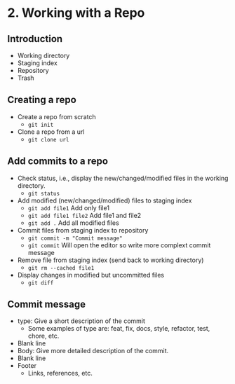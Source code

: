 # 2. Working with a Repo
## Introduction
  * Working directory
  * Staging index
  * Repository
  * Trash

## Creating a repo
* Create a repo from scratch
  * `git init`
* Clone a repo from a url
  * `git clone url`

## Add commits to a repo
* Check status, i.e., display the new/changed/modified files in the working directory.
  * `git status`
* Add modified (new/changed/modified) files to staging index
  * `git add file1` Add only file1
  * `git add file1 file2` Add file1 and file2
  * `git add .` Add all modified files
* Commit files from staging index to repository
  * `git commit -m "Commit message"`
  * `git commit` Will open the editor so write more complext commit message
* Remove file from staging index (send back to working directory)
  * `git rm --cached file1`
* Display changes in modified but uncommitted files
  * `git diff`

## Commit message
  * type: Give a short description of the commit
    * Some examples of type are: feat, fix, docs, style, refactor, test, chore, etc.
  * Blank line
  * Body: Give more detailed description of the commit.
  * Blank line
  * Footer
    * Links, references, etc.
